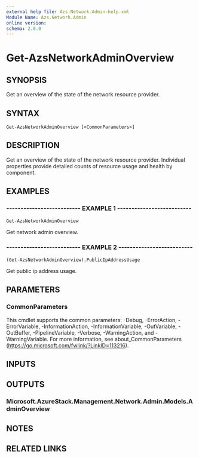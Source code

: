 ```yaml
---
external help file: Azs.Network.Admin-help.xml
Module Name: Azs.Network.Admin
online version: 
schema: 2.0.0
---
```


# Get-AzsNetworkAdminOverview

## SYNOPSIS
Get an overview of the state of the network resource provider.

## SYNTAX

```
Get-AzsNetworkAdminOverview [<CommonParameters>]
```

## DESCRIPTION
Get an overview of the state of the network resource provider. 
Individual properties provide detailed counts of resource usage and health by component.

## EXAMPLES

### -------------------------- EXAMPLE 1 --------------------------
```
Get-AzsNetworkAdminOverview
```

Get network admin overview.

### -------------------------- EXAMPLE 2 --------------------------
```
(Get-AzsNetworkAdminOverview).PublicIpAddressUsage
```

Get public ip address usage.

## PARAMETERS

### CommonParameters
This cmdlet supports the common parameters: -Debug, -ErrorAction, -ErrorVariable, -InformationAction, -InformationVariable, -OutVariable, -OutBuffer, -PipelineVariable, -Verbose, -WarningAction, and -WarningVariable. For more information, see about_CommonParameters (https://go.microsoft.com/fwlink/?LinkID=113216).

## INPUTS

## OUTPUTS

### Microsoft.AzureStack.Management.Network.Admin.Models.AdminOverview

## NOTES

## RELATED LINKS

